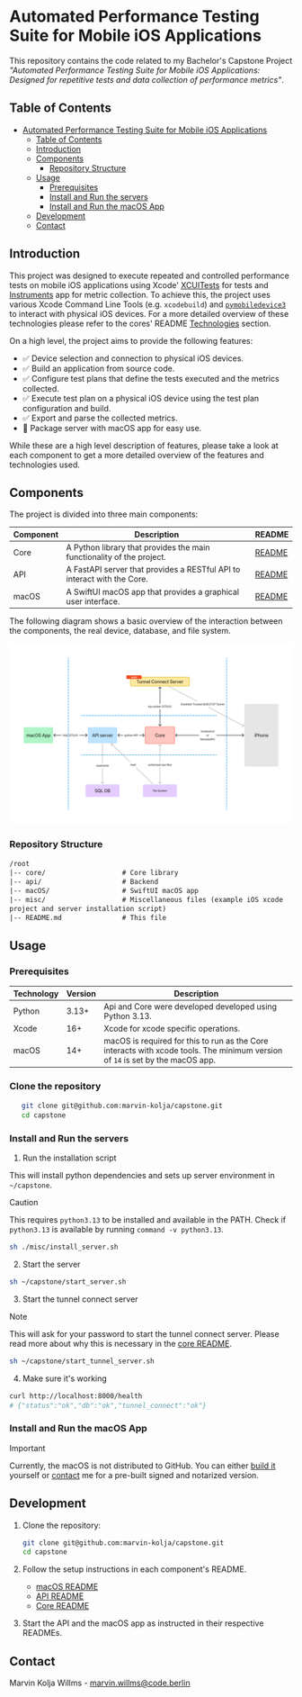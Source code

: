 # Automated Performance Testing Suite for Mobile iOS Applications

This repository contains the code related to my Bachelor's Capstone Project *"Automated Performance Testing Suite for
Mobile iOS Applications: Designed for repetitive tests and data collection of performance metrics"*.

## Table of Contents

<!-- TOC -->

* [Automated Performance Testing Suite for Mobile iOS Applications](#automated-performance-testing-suite-for-mobile-ios-applications)
    * [Table of Contents](#table-of-contents)
    * [Introduction](#introduction)
    * [Components](#components)
        * [Repository Structure](#repository-structure)
    * [Usage](#usage)
        * [Prerequisites](#prerequisites)
        * [Install and Run the servers](#install-and-run-the-servers)
        * [Install and Run the macOS App](#install-and-run-the-macos-app)
    * [Development](#development)
    * [Contact](#contact)

<!-- TOC -->

## Introduction

This project was designed to execute repeated and controlled performance tests on mobile iOS applications using Xcode' [XCUITests](https://developer.apple.com/documentation/xctest/user-interface-tests) for tests and [Instruments](https://developer.apple.com/tutorials/instruments/) app for metric collection. To achieve this, the project uses various Xcode Command Line Tools (e.g. `xcodebuild`) and [`pymobiledevice3`](https://github.com/doronz88/pymobiledevice3/tree/master) to interact with physical iOS devices. For a more detailed overview of these technologies please refer to the cores' README [Technologies](core/README.md#main-technologies) section.

On a high level, the project aims to provide the following features:

- ✅ Device selection and connection to physical iOS devices.
- ✅ Build an application from source code.
- ✅ Configure test plans that define the tests executed and the metrics collected.
- ✅ Execute test plan on a physical iOS device using the test plan configuration and build.
- ✅ Export and parse the collected metrics.
- 🚧 Package server with macOS app for easy use.

While these are a high level description of features, please take a look at each component to get a more detailed overview of the features and technologies used.

## Components

The project is divided into three main components:

| Component | Description                                                             | README                    |
|-----------|-------------------------------------------------------------------------|---------------------------|
| Core      | A Python library that provides the main functionality of the project.   | [README](core/README.md)  |
| API       | A FastAPI server that provides a RESTful API to interact with the Core. | [README](api/README.md)   |
| macOS     | A SwiftUI macOS app that provides a graphical user interface.           | [README](macOS/README.md) |

The following diagram shows a basic overview of the interaction between the components, the real device, database, and file system.

<img src="docs/architecture_overview.png" width="800"/>

### Repository Structure

```
/root
|-- core/                   # Core library
|-- api/                    # Backend
|-- macOS/                  # SwiftUI macOS app
|-- misc/                   # Miscellaneous files (example iOS xcode project and server installation script)
|-- README.md               # This file
```

## Usage

### Prerequisites

| Technology | Version | Description                                                                                                                    |
|------------|---------|--------------------------------------------------------------------------------------------------------------------------------|
| Python     | 3.13+   | Api and Core were developed developed using Python 3.13.                                                                       |
| Xcode      | 16+     | Xcode for xcode specific operations.                                                                                           |
| macOS      | 14+     | macOS is required for this to run as the Core interacts with xcode tools. The minimum version of `14` is set by the macOS app. |

### Clone the repository

```bash
   git clone git@github.com:marvin-kolja/capstone.git
   cd capstone
```

### Install and Run the servers

1. Run the installation script

This will install python dependencies and sets up server environment in `~/capstone`.

> [!CAUTION]
> This requires `python3.13` to be installed and available in the PATH. Check if `python3.13` is available by running `command -v python3.13`.

[//]: # (> [!CAUTION])

[//]: # (> As the project isn't publicly available on GitHub the following command requires a URL with a token.)

[//]: # (> Please go to https://github.com/marvin-kolja/capstone/tree/main/misc/install_server.sh and get the RAW URL and replace the URL in the following command.)

[//]: # ()
[//]: # (```bash)

[//]: # (curl -sSL "https://raw.githubusercontent.com/marvin-kolja/capstone/refs/heads/main/misc/install_server.sh" | bash)

[//]: # (```)

```bash
sh ./misc/install_server.sh
```

2. Start the server

```bash
sh ~/capstone/start_server.sh
```

3. Start the tunnel connect server

> [!NOTE]
> This will ask for your password to start the tunnel connect server. Please read more about why this is necessary in the [core README](core/README.md#ios-trusted-tunnel).

```bash
sh ~/capstone/start_tunnel_server.sh
```

4. Make sure it's working

```bash
curl http://localhost:8000/health
# {"status":"ok","db":"ok","tunnel_connect":"ok"}
```

### Install and Run the macOS App

> [!IMPORTANT]
> Currently, the macOS is not distributed to GitHub. You can either [build it](macOS/README.md#distribution) yourself or [contact](#contact) me for a pre-built signed and notarized version.

## Development

1. Clone the repository:
   ```sh
   git clone git@github.com:marvin-kolja/capstone.git
   cd capstone
   ```

2. Follow the setup instructions in each component's README.
    - [macOS README](macOS/README.md)
    - [API README](api/README.md)
    - [Core README](core/README.md)

3. Start the API and the macOS app as instructed in their respective READMEs.

## Contact

Marvin Kolja Willms - [marvin.willms@code.berlin](mailto:marvin.willms@code.berlin)
